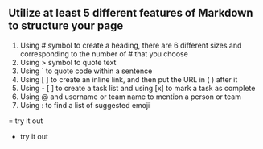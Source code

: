 ## Utilize at least 5 different features of Markdown to structure your page

1. Using \# symbol to create a heading, there are 6 different sizes and corresponding to the number of \# that you choose
2. Using \> symbol to quote text
3. Using \` to quote code within a sentence
4. Using \[ \] to create an inline link, and then put the URL in \( \) after it
5. Using \- \[ \] to create a task list and using \[x\] to mark a task as complete
6. Using \@ and username or team name to mention a person or team
7. Using \: to find a list of suggested emoji

= try it out
+ try it out
